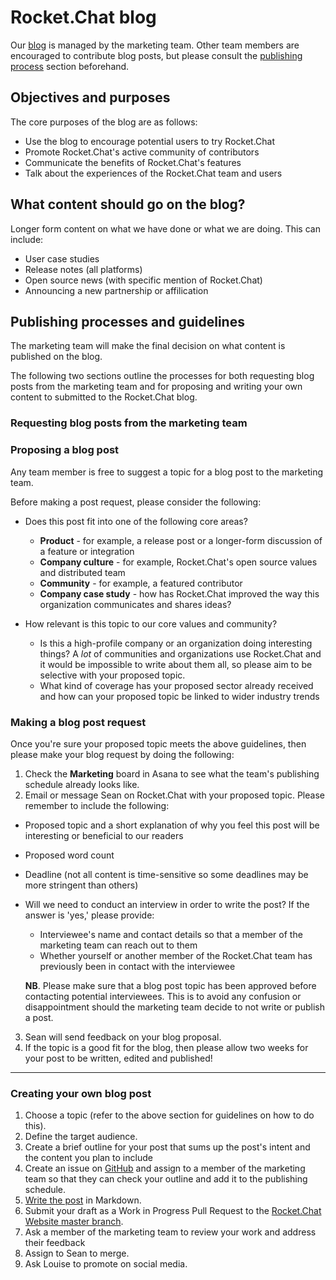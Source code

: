 # Rocket.Chat blog

Our [blog](https://rocket.chat/blog/) is managed by the marketing team. Other team members are encouraged to contribute blog posts, but please consult the [publishing process](#publishing-process) section beforehand.

## Objectives and purposes

The core purposes of the blog are as follows:

- Use the blog to encourage potential users to try Rocket.Chat
- Promote Rocket.Chat's active community of contributors
- Communicate the benefits of Rocket.Chat's features
- Talk about the experiences of the Rocket.Chat team and users

## What content should go on the blog?

Longer form content on what we have done or what we are doing. This can include:

- User case studies
- Release notes (all platforms)
- Open source news (with specific mention of Rocket.Chat)
- Announcing a new partnership or affilication

## Publishing processes and guidelines

The marketing team will make the final decision on what content is published on the blog.

The following two sections outline the processes for both requesting blog posts from the marketing team and for proposing and writing your own content to submitted to the Rocket.Chat blog.

### **Requesting blog posts from the marketing team**

### Proposing a blog post

Any team member is free to suggest a topic for a blog post to the marketing team.

Before making a post request, please consider the following:
-  Does this post fit into one of the following core areas?
    - **Product** -  for example, a release post or a longer-form discussion of a feature or integration
   - **Company culture** - for example, Rocket.Chat's open source values and distributed team
   - **Community** - for example, a featured contributor
   - **Company case study** - how has Rocket.Chat improved the way this organization communicates and shares ideas?

- How relevant is this topic to our core values and community?

  - Is this a high-profile company or an organization doing interesting things? A _lot_ of communities and organizations use Rocket.Chat and it would be impossible to write about them all, so please aim to be selective with your proposed topic.
  - What kind of coverage has your proposed sector already received and how can your proposed topic be linked to wider industry trends

### Making a blog post request

Once you're sure your proposed topic meets the above guidelines, then please make your blog request by doing the following:

1. Check the **Marketing** board in Asana to see what the team's publishing schedule already looks like.
1. Email or message Sean on Rocket.Chat with your proposed topic. Please remember to include the following:
  - Proposed topic and a short explanation of why you feel this post will be interesting or beneficial to our readers
  - Proposed word count
  - Deadline (not all content is time-sensitive so some deadlines may be more stringent than others)
  - Will we need to conduct an interview in order to write the post? If the answer is 'yes,' please provide:
    - Interviewee's name and contact details so that a member of the marketing team can reach out to them
    - Whether yourself or another member of the Rocket.Chat team has previously been in contact with the interviewee

    **NB**. Please make sure that a blog post topic has been approved before contacting potential interviewees. This is to avoid any confusion or disappointment should the marketing team decide to not write or publish a post.

3. Sean will send feedback on your blog proposal.
1. If the topic is a good fit for the blog, then please allow two weeks for your post to be written, edited and published!



---
### **Creating your own blog post**

1. Choose a topic (refer to the above section for guidelines on how to do this).
1. Define the target audience.
1. Create a brief outline for your post that sums up the post's intent and the content you plan to include
1. Create an issue on [GitHub](https://github.com/RocketChat/rocketchat.github.io) and assign to a member of the marketing team so that they can check your outline and add it to the publishing schedule.
1. [Write the post](posting/) in Markdown.
1. Submit your draft as a Work in Progress Pull Request to the [Rocket.Chat Website master branch](https://github.com/RocketChat/rocketchat.github.io/compare).
1. Ask a member of the marketing team to review your work and address their feedback
1. Assign to Sean to merge.
1. Ask Louise to promote on social media.
